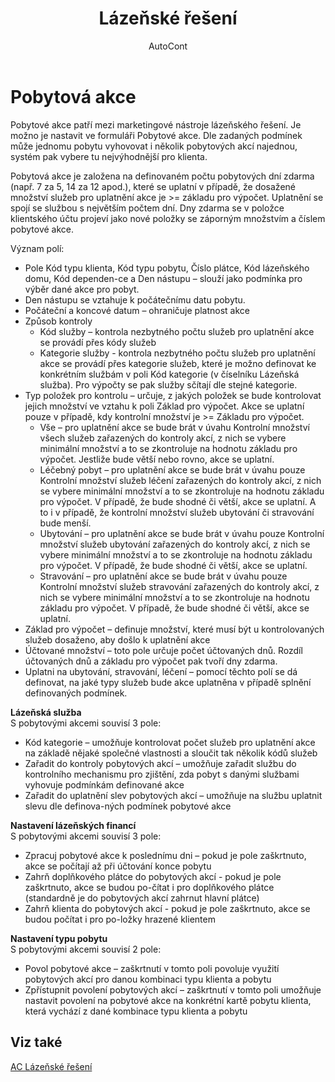 ﻿---
    title: "Lázeňské řešení"
    author: AutoCont
    ms.date: 04/30/2018
    ms.topic: article
    ms.prod: dynamics-nav-2017
    ms.contentlocale: cs-cz
    ms.lasthandoff: 04/30/2018
---

# Pobytová akce

Pobytové akce patří mezi marketingové nástroje lázeňského řešení. Je možno je nastavit ve formuláři Pobytové akce. Dle zadaných podmínek může jednomu pobytu vyhovovat i několik pobytových akcí najednou, systém pak vybere tu nejvýhodnější pro klienta.

Pobytová akce je založena na definovaném počtu pobytových dní zdarma (např. 7 za 5, 14 za 12 apod.), které se uplatní v případě, že dosažené množství služeb pro uplatnění akce je >= základu pro výpočet. Uplatnění se spojí se službou s největším počtem dní.
Dny zdarma se v položce klientského účtu projeví jako nové položky se záporným množstvím a číslem pobytové akce.

Význam polí:
-	Pole Kód typu klienta, Kód typu pobytu, Číslo plátce, Kód lázeňského domu, Kód dependen-ce a Den nástupu – slouží jako podmínka pro výběr dané akce pro pobyt. 
-	Den nástupu se vztahuje k počátečnímu datu pobytu.
-	Počáteční a koncové datum – ohraničuje platnost akce
-	Způsob kontroly
	- 	Kód služby – kontrola nezbytného počtu služeb pro uplatnění akce se provádí přes kódy služeb
	- 	Kategorie služby - kontrola nezbytného počtu služeb pro uplatnění akce se provádí přes kategorie služeb, které je možno definovat ke konkrétním službám v poli Kód kategorie (v číselníku Lázeňská služba). Pro výpočty se pak služby sčítají dle stejné kategorie.
-	Typ položek pro kontrolu – určuje, z jakých položek se bude kontrolovat jejich množství ve vztahu k poli Základ pro výpočet. Akce se uplatní pouze v případě, kdy kontrolní množství je >= Základu pro výpočet.  
	- 	Vše – pro uplatnění akce se bude brát v úvahu Kontrolní množství všech služeb zařazených do kontroly akcí, z nich se vybere minimální množství a to se zkontroluje na hodnotu základu pro výpočet. Jestliže bude větší nebo rovno, akce se uplatní.
	- 	Léčebný pobyt – pro uplatnění akce se bude brát v úvahu pouze Kontrolní množství služeb léčení zařazených do kontroly akcí, z nich se vybere minimální množství a to se zkontroluje na hodnotu základu pro výpočet. V případě, že bude shodné či větší, akce se uplatní. A to i v případě, že kontrolní množství služeb ubytování či stravování bude menší.
	- 	Ubytování – pro uplatnění akce se bude brát v úvahu pouze Kontrolní množství služeb ubytování zařazených do kontroly akcí, z nich se vybere minimální množství a to se zkontroluje na hodnotu základu pro výpočet. V případě, že bude shodné či větší, akce se uplatní.
	- 	Stravování – pro uplatnění akce se bude brát v úvahu pouze Kontrolní množství služeb stravování zařazených do kontroly akcí, z nich se vybere minimální množství a to se zkontroluje na hodnotu základu pro výpočet. V případě, že bude shodné či větší, akce se uplatní.
-	Základ pro výpočet – definuje množství, které musí být u kontrolovaných služeb dosaženo, aby došlo k uplatnění akce
-	Účtované množství – toto pole určuje počet účtovaných dnů. Rozdíl účtovaných dnů a základu pro výpočet pak tvoří dny zdarma.
-	Uplatni na ubytování, stravování, léčení – pomocí těchto polí se dá definovat, na jaké typy služeb bude akce uplatněna v případě splnění definovaných podmínek.

**Lázeňská služba**  
S pobytovými akcemi souvisí 3 pole:
-	Kód kategorie – umožňuje kontrolovat počet služeb pro uplatnění akce na základě nějaké společné vlastnosti a sloučit tak několik kódů služeb
-	Zařadit do kontroly pobytových akcí – umožňuje zařadit službu do kontrolního mechanismu pro zjištění, zda pobyt s danými službami vyhovuje podmínkám definované akce
-	Zařadit do uplatnění slev pobytových akcí – umožňuje na službu uplatnit slevu dle definova-ných podmínek pobytové akce

**Nastavení lázeňských financí**  
S pobytovými akcemi souvisí 3 pole:
-	Zpracuj pobytové akce k poslednímu dni – pokud je pole zaškrtnuto, akce se počítají až při účtování konce pobytu
-	Zahrň doplňkového plátce do pobytových akcí - pokud je pole zaškrtnuto, akce se budou po-čítat i pro doplňkového plátce (standardně je do pobytových akcí zahrnut hlavní plátce)
-	Zahrň klienta do pobytových akcí - pokud je pole zaškrtnuto, akce se budou počítat i pro po-ložky hrazené klientem

**Nastavení typu pobytu**   
S pobytovými akcemi souvisí 2 pole:
-	Povol pobytové akce – zaškrtnutí v tomto poli povoluje využití pobytových akcí pro danou kombinaci typu klienta a pobytu
-	Zpřístupnit povolení pobytových akcí – zaškrtnutí v tomto poli umožňuje nastavit povolení na pobytové akce na konkrétní kartě pobytu klienta, která vychází z dané kombinace typu klienta a pobytu 



## <a name="see-also"></a>Viz také
[AC Lázeňské řešení](ac-spa-solution.md)